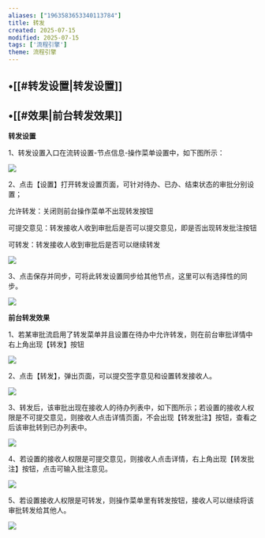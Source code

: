 ```yaml
---
aliases: ["1963583653340113784"]
title: 转发
created: 2025-07-15
modified: 2025-07-15
tags: ['流程引擎']
theme: 流程引擎
---
```


## •[[#转发设置|转发设置]]

## •[[#效果|前台转发效果]]

**转发设置**

1、转发设置入口在流转设置-节点信息-操作菜单设置中，如下图所示：

![](88a0c3f60777811ca88c1308beac1f7f.jpg)

2、点击【设置】打开转发设置页面，可针对待办、已办、结束状态的审批分别设置；

允许转发：关闭则前台操作菜单不出现转发按钮

可提交意见：转发接收人收到审批后是否可以提交意见，即是否出现转发批注按钮

可转发：转发接收人收到审批后是否可以继续转发

![](f026d84b0ddf711e3f7c833069791866.jpg)

3、点击保存并同步，可将此转发设置同步给其他节点，这里可以有选择性的同步。

![](a47a468891cb7b75ed7538b7658404dd.jpg)

**前台转发效果**

1、若某审批流启用了转发菜单并且设置在待办中允许转发，则在前台审批详情中右上角出现【转发】按钮

![](5877b0e7a23f33a2e46f85fa1cde0f54.jpg)

2、点击【转发】，弹出页面，可以提交签字意见和设置转发接收人。

![](d2e75c18fe08f23c74683c0ae0d1d58b.jpg)

3、转发后，该审批出现在接收人的待办列表中，如下图所示；若设置的接收人权限是不可提交意见，则接收人点击详情页面，不会出现【转发批注】按钮，查看之后该审批转到已办列表中。

![](72099c78f21075cbae7d97b16361147d.jpg)

4、若设置的接收人权限是可提交意见，则接收人点击详情，右上角出现【转发批注】按钮，点击可输入批注意见。

![](3c05ca6304fad63ba9e44d8d66f33eab.jpg)

5、若设置接收人权限是可转发，则操作菜单里有转发按钮，接收人可以继续将该审批转发给其他人。

![](669a67a87ce57062d1885c1b2dc8ad4c.jpg)